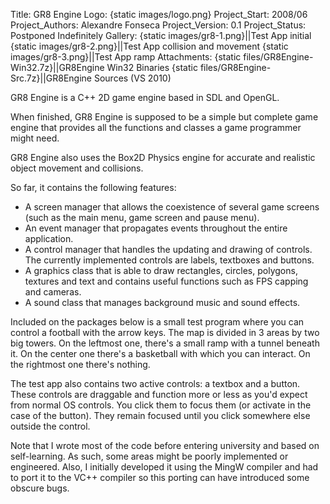 Title: GR8 Engine
Logo: {static images/logo.png}
Project_Start: 2008/06
Project_Authors: Alexandre Fonseca
Project_Version: 0.1
Project_Status: Postponed Indefinitely
Gallery:
    {static images/gr8-1.png}||Test App initial
    {static images/gr8-2.png}||Test App collision and movement
    {static images/gr8-3.png}||Test App ramp
Attachments:
    {static files/GR8Engine-Win32.7z}||GR8Engine Win32 Binaries
    {static files/GR8Engine-Src.7z}||GR8Engine Sources (VS 2010)

GR8 Engine is a C++ 2D game engine based in SDL and OpenGL.

When finished, GR8 Engine is supposed to be a simple but complete game engine
that provides all the functions and classes a game programmer might need.

<!-- PELICAN_END_SUMMARY -->

GR8 Engine also uses the Box2D Physics engine for accurate and realistic object
movement and collisions.

So far, it contains the following features:

* A screen manager that allows the coexistence of several game screens (such as
  the main menu, game screen and pause menu).
* An event manager that propagates events throughout the entire application.
* A control manager that handles the updating and drawing of controls. The
  currently implemented controls are labels, textboxes and buttons.
* A graphics class that is able to draw rectangles, circles, polygons, textures
  and text and contains useful functions such as FPS capping and cameras.
* A sound class that manages background music and sound effects.

Included on the packages below is a small test program where you can control a
football with the arrow keys. The map is divided in 3 areas by two big towers.
On the leftmost one, there's a small ramp with a tunnel beneath it. On the
center one there's a basketball with which you can interact. On the rightmost
one there's nothing.

The test app also contains two active controls: a textbox and a button. These
controls are draggable and function more or less as you'd expect from normal OS
controls. You click them to focus them (or activate in the case of the button).
They remain focused until you click somewhere else outside the control.

Note that I wrote most of the code before entering university and based on
self-learning. As such, some areas might be poorly implemented or engineered.
Also, I initially developed it using the MingW compiler and had to port it to
the VC++ compiler so this porting can have introduced some obscure bugs.
